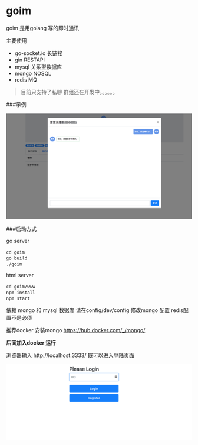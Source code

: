 # goim

goim 是用golang 写的即时通讯

主要使用

  * go-socket.io 长链接
  * gin  RESTAPI
  * mysql 关系型数据库
  * mongo NOSQL
  * redis MQ




> 目前只支持了私聊  群组还在开发中。。。。。。

###示例

![示例](docs/WX20180308-191908@2x.png)



###启动方式

go server

```shell
cd goim
go build
./goim
```

html server

```shell
cd goim/www
npm install
npm start
```

依赖 mongo 和 mysql 数据库  请在config/dev/config 修改mongo 配置   redis配置不是必须

推荐docker 安装mongo  https://hub.docker.com/_/mongo/

**后面加入docker 运行**

浏览器输入 http://localhost:3333/ 既可以进入登陆页面

![login](docs/WX20180309-101921@2x.png)